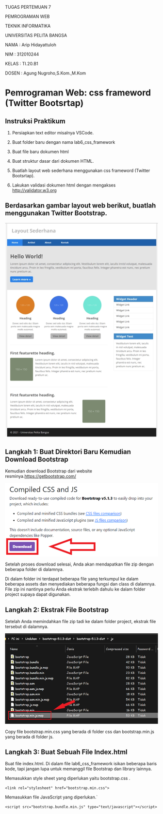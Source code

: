 TUGAS PERTEMUAN 7

PEMROGRAMAN WEB

TEKNIK INFORMATIKA

UNIVERSITAS PELITA BANGSA

NAMA : Arip Hidayattuloh

NIM : 312010244

KELAS : TI.20.B1

DOSEN : Agung Nugroho,S.Kom.,M.Kom

# Pemrograman Web: css frameword (Twitter Bootsrtap)

## Instruksi Praktikum

1. Persiapkan text editor misalnya VSCode.

2. Buat folder baru dengan nama lab6_css_framework

3. Buat file baru dokumen html

4. Buat struktur dasar dari dokumen HTML.

5. Buatlah layout web sederhana menggunakan css frameword (Twitter Bootsrtap).

6. Lakukan validasi dokumen html dengan mengakses http://validator.w3.org

## Berdasarkan gambar layout web berikut, buatlah menggunakan Twitter Bootstrap.

![Gambar1](screenshot/ss1.png) 

## Langkah 1: Buat Direktori Baru Kemudian Download Bootstrap

Kemudian download Bootstrap dari website resminya.https://getbootstrap.com/

![Gambar1](screenshot/ss2.png)

Setelah proses download selesai, Anda akan mendapatkan file zip dengan beberapa folder di dalamnya.

Di dalam folder ini terdapat beberapa file yang terkumpul ke dalam beberapa assets dan menyediakan beberapa fungsi dan class di dalamnya. File zip ini nantinya perlu Anda ekstrak terlebih dahulu ke dalam folder project supaya dapat digunakan.

## Langkah 2: Ekstrak File Bootstrap

Setelah Anda memindahkan file zip tadi ke dalam folder project, ekstrak file tersebut di dalamnya.

![Gambar1](screenshot/ss3.png)

Copy file bootstrap.min.css yang berada di folder css dan bootstrap.min.js yang berada di folder js.

## Langkah 3: Buat Sebuah File Index.html

Buat file index.html. Di dalam file lab6_css_framework isikan beberapa baris kode, tapi jangan lupa untuk memanggil file Bootstrap dan library lainnya.

Memasukkan style sheet yang diperlukan yaitu bootstrap.css .

`<link rel="stylesheet" href="bootstrap.min.css">`

Memasukkan file JavaScript yang diperlukan.`

`<script src="bootstrap.bundle.min.js" type="text/javascript"></script>`